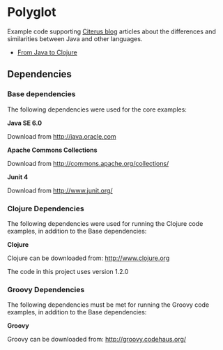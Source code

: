 # Polyglot

Example code supporting [Citerus blog](http://www.citerus.se/blogg/) articles about the differences and similarities between Java and other languages. 

* [From Java to Clojure](http://www.citerus.se/from-java-to-clojure/)

## Dependencies

### Base dependencies

The following dependencies were used for the core examples:

**Java SE 6.0**

Download from http://java.oracle.com

**Apache Commons Collections**

Download from http://commons.apache.org/collections/

**Junit 4**

Download from http://www.junit.org/ 

### Clojure Dependencies

The following dependencies were used for running the Clojure code examples, in addition to the Base dependencies:

**Clojure**

Clojure can be downloaded from: http://www.clojure.org

The code in this project uses version 1.2.0 

### Groovy Dependencies

The following dependencies must be met for running the Groovy code examples, in addition to the Base dependencies:

**Groovy**

Groovy can be downloaded from: http://groovy.codehaus.org/ 
